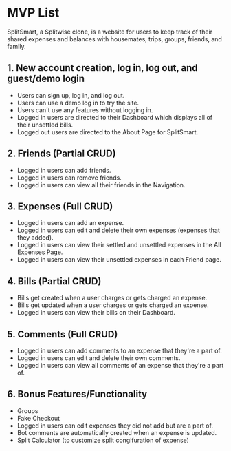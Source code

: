 # MVP List

SplitSmart, a Splitwise clone, is a website for users to keep track of their shared expenses and balances with housemates, trips, groups, friends, and family.

## 1. New account creation, log in, log out, and guest/demo login

* Users can sign up, log in, and log out.
* Users can use a demo log in to try the site.
* Users can't use any features without logging in.
* Logged in users are directed to their Dashboard which displays all of their unsettled bills.
* Logged out users are directed to the About Page for SplitSmart.

## 2. Friends (Partial CRUD)

* Logged in users can add friends.
* Logged in users can remove friends.
* Logged in users can view all their friends in the Navigation.

## 3. Expenses (Full CRUD)

* Logged in users can add an expense.
* Logged in users can edit and delete their own expenses (expenses that they added).
* Logged in users can view their settled and unsettled expenses in the All Expenses Page.
* Logged in users can view their unsettled expenses in each Friend page.

## 4. Bills (Partial CRUD)

* Bills get created when a user charges or gets charged an expense.
* Bills get updated when a user charges or gets charged an expense.
* Logged in users can view their bills on their Dashboard.

## 5. Comments (Full CRUD)

* Logged in users can add comments to an expense that they're a part of.
* Logged in users can edit and delete their own comments.
* Logged in users can view all comments of an expense that they're a part of.

## 6. Bonus Features/Functionality

* Groups
* Fake Checkout
* Logged in users can edit expenses they did not add but are a part of.
* Bot comments are automatically created when an expense is updated.
* Split Calculator (to customize split congifuration of expense)

